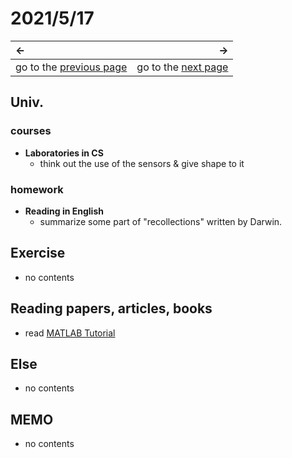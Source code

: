 # 2021/5/17
|←|→|
|:---|---:|
go to the [previous page](./16th.md) | go to the [next page](./18th.md)

## Univ.
### courses
- **Laboratories in CS**
    - think out the use of the sensors & give shape to it

### homework
- **Reading in English**
    - summarize some part of "recollections" written by Darwin.

## Exercise
- no contents

## Reading papers, articles, books
- read [MATLAB Tutorial](https://jp.mathworks.com/help/matlab/getting-started-with-matlab.html?s_tid=CRUX_lftnav)

## Else
- no contents

## MEMO
- no contents
